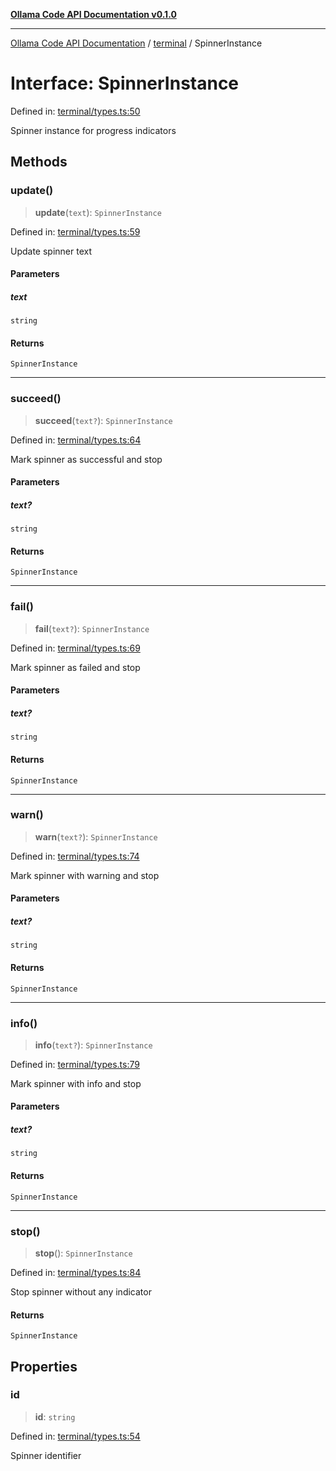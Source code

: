 [**Ollama Code API Documentation v0.1.0**](../../README.md)

***

[Ollama Code API Documentation](../../modules.md) / [terminal](../README.md) / SpinnerInstance

# Interface: SpinnerInstance

Defined in: [terminal/types.ts:50](https://github.com/erichchampion/ollama-code/blob/97554aa24b97798bc862485527ccd6faff2a1d42/ollama-code/src/terminal/types.ts#L50)

Spinner instance for progress indicators

## Methods

### update()

> **update**(`text`): `SpinnerInstance`

Defined in: [terminal/types.ts:59](https://github.com/erichchampion/ollama-code/blob/97554aa24b97798bc862485527ccd6faff2a1d42/ollama-code/src/terminal/types.ts#L59)

Update spinner text

#### Parameters

##### text

`string`

#### Returns

`SpinnerInstance`

***

### succeed()

> **succeed**(`text?`): `SpinnerInstance`

Defined in: [terminal/types.ts:64](https://github.com/erichchampion/ollama-code/blob/97554aa24b97798bc862485527ccd6faff2a1d42/ollama-code/src/terminal/types.ts#L64)

Mark spinner as successful and stop

#### Parameters

##### text?

`string`

#### Returns

`SpinnerInstance`

***

### fail()

> **fail**(`text?`): `SpinnerInstance`

Defined in: [terminal/types.ts:69](https://github.com/erichchampion/ollama-code/blob/97554aa24b97798bc862485527ccd6faff2a1d42/ollama-code/src/terminal/types.ts#L69)

Mark spinner as failed and stop

#### Parameters

##### text?

`string`

#### Returns

`SpinnerInstance`

***

### warn()

> **warn**(`text?`): `SpinnerInstance`

Defined in: [terminal/types.ts:74](https://github.com/erichchampion/ollama-code/blob/97554aa24b97798bc862485527ccd6faff2a1d42/ollama-code/src/terminal/types.ts#L74)

Mark spinner with warning and stop

#### Parameters

##### text?

`string`

#### Returns

`SpinnerInstance`

***

### info()

> **info**(`text?`): `SpinnerInstance`

Defined in: [terminal/types.ts:79](https://github.com/erichchampion/ollama-code/blob/97554aa24b97798bc862485527ccd6faff2a1d42/ollama-code/src/terminal/types.ts#L79)

Mark spinner with info and stop

#### Parameters

##### text?

`string`

#### Returns

`SpinnerInstance`

***

### stop()

> **stop**(): `SpinnerInstance`

Defined in: [terminal/types.ts:84](https://github.com/erichchampion/ollama-code/blob/97554aa24b97798bc862485527ccd6faff2a1d42/ollama-code/src/terminal/types.ts#L84)

Stop spinner without any indicator

#### Returns

`SpinnerInstance`

## Properties

### id

> **id**: `string`

Defined in: [terminal/types.ts:54](https://github.com/erichchampion/ollama-code/blob/97554aa24b97798bc862485527ccd6faff2a1d42/ollama-code/src/terminal/types.ts#L54)

Spinner identifier
